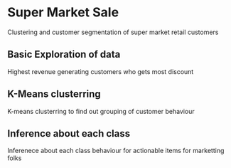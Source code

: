 # Super Market Sale
Clustering and customer segmentation of super market retail customers 

## Basic Exploration of data
Highest revenue generating customers who gets most discount

## K-Means clusterring 
K-means clusterring to find out grouping of customer behaviour

## Inference about each class
Inferenece about each class behaviour for actionable items for marketting folks
